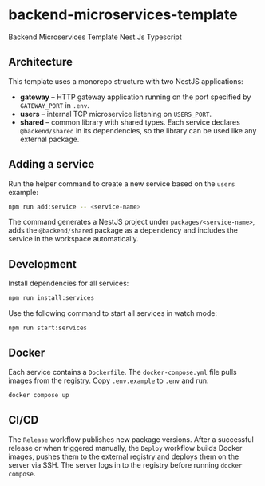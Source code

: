 # backend-microservices-template

Backend Microservices Template Nest.Js Typescript

## Architecture

This template uses a monorepo structure with two NestJS applications:

- **gateway** – HTTP gateway application running on the port specified by `GATEWAY_PORT` in `.env`.
- **users** – internal TCP microservice listening on `USERS_PORT`.
- **shared** – common library with shared types. Each service declares `@backend/shared` in its dependencies, so the library can be used like any external package.

## Adding a service

Run the helper command to create a new service based on the `users` example:

```bash
npm run add:service -- <service-name>
```

The command generates a NestJS project under `packages/<service-name>`,
adds the `@backend/shared` package as a dependency and includes the
service in the workspace automatically.

## Development

Install dependencies for all services:

```bash
npm run install:services
```

Use the following command to start all services in watch mode:

```bash
npm run start:services
```

## Docker

Each service contains a `Dockerfile`. The `docker-compose.yml` file pulls
images from the registry. Copy `.env.example` to `.env` and run:

```bash
docker compose up
```

## CI/CD

The `Release` workflow publishes new package versions. After a successful release
or when triggered manually, the `Deploy` workflow builds Docker images, pushes
them to the external registry and deploys them on the server via SSH. The server
logs in to the registry before running `docker compose`.
